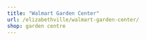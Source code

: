 ```yaml
---
title: "Walmart Garden Center"
url: /elizabethville/walmart-garden-center/
shop: garden centre
---
```

